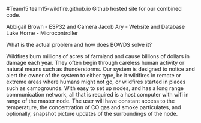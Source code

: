 #Team15
team15-wildfire.github.io
Github hosted site for our combined code.

Abbigail Brown - ESP32 and Camera
Jacob Ary - Website and Database
Luke Horne - Microcontroller

What is the actual problem and how does BOWDS solve it?

Wildfires burn millions of acres of farmland and cause billions of dollars  in damage each year. They often begin through careless human activity or natural means such as thunderstorms. Our system is designed to notice and alert the owner of the system to either type, be it wildfires in remote or extreme areas where humans might not go, or wildfires started in places such as campgrounds. With easy to set up nodes, and has a long range communication network, all that is required is a host computer with wifi in range of the master node. The user will have constant access to the temperature, the concentration of CO gas and smoke particulates, and optionally, snapshot picture updates of the surroundings of the node.



